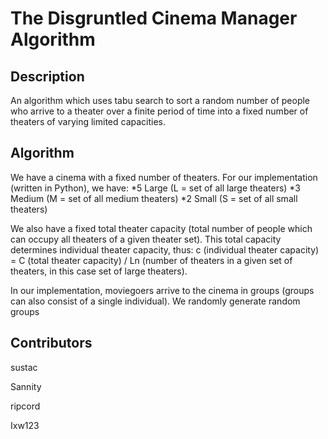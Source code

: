 # The Disgruntled Cinema Manager Algorithm

## Description
An algorithm which uses tabu search to sort a random number of people who arrive to a theater over a finite period of time into a fixed number of theaters of varying limited capacities.

## Algorithm
We have a cinema with a fixed number of theaters. For our implementation (written in Python), we have:
  *5 Large (L = set of all large theaters)
  *3 Medium (M = set of all medium theaters)
  *2 Small (S = set of all small theaters)
  
We also have a fixed total theater capacity (total number of people which can occupy all theaters of a given theater set). This total capacity determines individual theater capacity, thus: c (individual theater capacity) = C (total theater capacity) / Ln (number of theaters in a given set of theaters, in this case set of large theaters).

In our implementation, moviegoers arrive to the cinema in groups (groups can also consist of a single individual). We randomly generate random groups 

## Contributors
sustac

Sannity

ripcord

Ixw123
